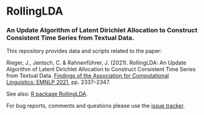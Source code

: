 # RollingLDA
### An Update Algorithm of Latent Dirichlet Allocation to Construct Consistent Time Series from Textual Data.
This repository provides data and scripts related to the paper: 

Rieger, J., Jentsch, C. & Rahnenführer, J. (2021). RollingLDA: An Update Algorithm of Latent Dirichlet Allocation to Construct Consistent Time Series from Textual Data. [Findings of the Association for Computational Linguistics: EMNLP 2021](https://aclanthology.org/2021.findings-emnlp.201), pp. 2337–2347.

See also: [R package RollingLDA](https://github.com/JonasRieger/rollinglda).

For bug reports, comments and questions please use the [issue tracker](https://github.com/JonasRieger/emnlp2021/issues).
